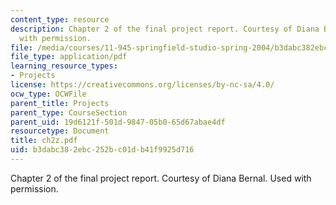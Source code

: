 ```yaml
---
content_type: resource
description: Chapter 2 of the final project report. Courtesy of Diana Bernal. Used
  with permission.
file: /media/courses/11-945-springfield-studio-spring-2004/b3dabc382ebc252bc01db41f9925d716_ch2z.pdf
file_type: application/pdf
learning_resource_types:
- Projects
license: https://creativecommons.org/licenses/by-nc-sa/4.0/
ocw_type: OCWFile
parent_title: Projects
parent_type: CourseSection
parent_uid: 19d6121f-501d-9847-05b0-65d67abae4df
resourcetype: Document
title: ch2z.pdf
uid: b3dabc38-2ebc-252b-c01d-b41f9925d716
---
```

Chapter 2 of the final project report. Courtesy of Diana Bernal. Used with permission.
